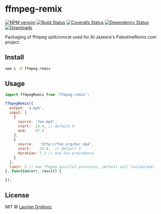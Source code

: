 # ffmpeg-remix

[![NPM version][npm-image]][npm-url]
[![Build Status][travis-image]][travis-url]
[![Coveralls Status][coveralls-image]][coveralls-url]
[![Dependency Status][depstat-image]][depstat-url]
[![Downloads][download-badge]][npm-url]

Packaging of ffmpeg split/concat used for Al Jazeera's PalestineRemix.com project.

## Install

```sh
npm i -D ffmpeg-remix
```

## Usage

```js
import ffmpegRemix from 'ffmpeg-remix';

ffmpegRemix({
  output: 'a.mp4',
  input: [
    {
      source: 'foo.mp4',
      start:  23.4, // default 0
      end:    47.2
    },
    {
      source:   'http://foo.org/bar.mp4',
      start:    23.4,  // default 0
      duration: 7.2 // end has precedence
    }
  ],
  limit: 5 // max ffmpeg parallel processes, default null (unlimited)
}, function(err, result) {

});
```

## License

MIT © [Laurian Gridinoc](http://github.com/Laurian)

[npm-url]: https://npmjs.org/package/ffmpeg-remix
[npm-image]: https://img.shields.io/npm/v/ffmpeg-remix.svg?style=flat-square

[travis-url]: https://travis-ci.org/Laurian/ffmpeg-remix
[travis-image]: https://img.shields.io/travis/Laurian/ffmpeg-remix.svg?style=flat-square

[coveralls-url]: https://coveralls.io/r/Laurian/ffmpeg-remix
[coveralls-image]: https://img.shields.io/coveralls/Laurian/ffmpeg-remix.svg?style=flat-square

[depstat-url]: https://david-dm.org/Laurian/ffmpeg-remix
[depstat-image]: https://david-dm.org/Laurian/ffmpeg-remix.svg?style=flat-square

[download-badge]: http://img.shields.io/npm/dm/ffmpeg-remix.svg?style=flat-square
